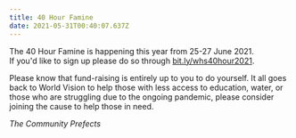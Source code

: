 ```yaml
---
title: 40 Hour Famine
date: 2021-05-31T00:40:07.637Z
---
```

The 40 Hour Famine is happening this year from 25-27 June 2021.  
If you'd like to sign up please do so through [bit.ly/whs40hour2021](https://docs.google.com/forms/d/e/1FAIpQLSel49keR0Uaf-AhxnS6NYX9qpFvQ4HpMxzZ35ZCJYv3qlxR_g/viewform).

Please know that fund-raising is entirely up to you to do yourself. It all goes back to World Vision to help those with less access to education, water, or those who are struggling due to the ongoing pandemic, please consider joining the cause to help those in need.  

*The Community Prefects*